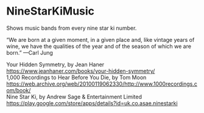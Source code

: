 # NineStarKiMusic
Shows music bands from every nine star ki number.

“We are born at a given moment, in a given place and, like vintage years of wine, we have the qualities of the year and of the season of which we are born.”
—Carl Jung

Your Hidden Symmetry, by Jean Haner
<br />
https://www.jeanhaner.com/books/your-hidden-symmetry/
<br />
1,000 Recordings to Hear Before You Die, by Tom Moon
<br />
https://web.archive.org/web/20100119062330/http://www.1000recordings.com/book/
<br />
Nine Star Ki, by Andrew Sage & Entertainment Limited
<br />
https://play.google.com/store/apps/details?id=uk.co.asae.ninestarki

